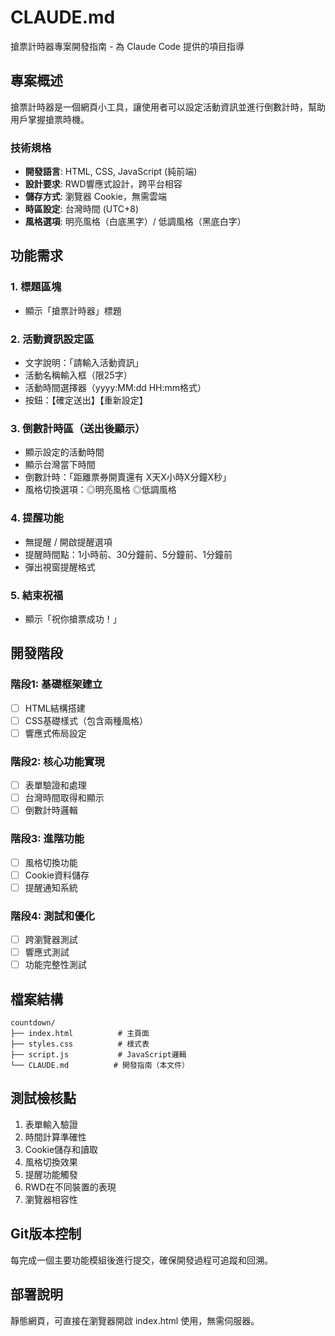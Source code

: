 # CLAUDE.md

搶票計時器專案開發指南 - 為 Claude Code 提供的項目指導

## 專案概述

搶票計時器是一個網頁小工具，讓使用者可以設定活動資訊並進行倒數計時，幫助用戶掌握搶票時機。

### 技術規格
- **開發語言**: HTML, CSS, JavaScript (純前端)
- **設計要求**: RWD響應式設計，跨平台相容
- **儲存方式**: 瀏覽器 Cookie，無需雲端
- **時區設定**: 台灣時間 (UTC+8)
- **風格選項**: 明亮風格（白底黑字）/ 低調風格（黑底白字）

## 功能需求

### 1. 標題區塊
- 顯示「搶票計時器」標題

### 2. 活動資訊設定區
- 文字說明：「請輸入活動資訊」
- 活動名稱輸入框（限25字）
- 活動時間選擇器（yyyy:MM:dd HH:mm格式）
- 按鈕：【確定送出】【重新設定】

### 3. 倒數計時區（送出後顯示）
- 顯示設定的活動時間
- 顯示台灣當下時間
- 倒數計時：「距離票券開賣還有 X天X小時X分鐘X秒」
- 風格切換選項：◎明亮風格 ◎低調風格

### 4. 提醒功能
- 無提醒 / 開啟提醒選項
- 提醒時間點：1小時前、30分鐘前、5分鐘前、1分鐘前
- 彈出視窗提醒格式

### 5. 結束祝福
- 顯示「祝你搶票成功！」

## 開發階段

### 階段1: 基礎框架建立
- [ ] HTML結構搭建
- [ ] CSS基礎樣式（包含兩種風格）
- [ ] 響應式佈局設定

### 階段2: 核心功能實現
- [ ] 表單驗證和處理
- [ ] 台灣時間取得和顯示
- [ ] 倒數計時邏輯

### 階段3: 進階功能
- [ ] 風格切換功能
- [ ] Cookie資料儲存
- [ ] 提醒通知系統

### 階段4: 測試和優化
- [ ] 跨瀏覽器測試
- [ ] 響應式測試
- [ ] 功能完整性測試

## 檔案結構
```
countdown/
├── index.html          # 主頁面
├── styles.css          # 樣式表
├── script.js           # JavaScript邏輯
└── CLAUDE.md          # 開發指南（本文件）
```

## 測試檢核點
1. 表單輸入驗證
2. 時間計算準確性
3. Cookie儲存和讀取
4. 風格切換效果
5. 提醒功能觸發
6. RWD在不同裝置的表現
7. 瀏覽器相容性

## Git版本控制
每完成一個主要功能模組後進行提交，確保開發過程可追蹤和回溯。

## 部署說明
靜態網頁，可直接在瀏覽器開啟 index.html 使用，無需伺服器。